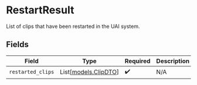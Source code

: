 # RestartResult

List of clips that have been restarted in the UAI system.


## Fields

| Field                                        | Type                                         | Required                                     | Description                                  |
| -------------------------------------------- | -------------------------------------------- | -------------------------------------------- | -------------------------------------------- |
| `restarted_clips`                            | List[[models.ClipDTO](../models/clipdto.md)] | :heavy_check_mark:                           | N/A                                          |